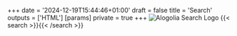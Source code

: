+++
date = '2024-12-19T15:44:46+01:00'
draft = false
title = 'Search'
outputs = ['HTML']
[params]
  private = true
+++
![Alogolia Search Logo](/images/logos/Algolia-logo-blue.png)
{{< search >}}{{< /search >}}